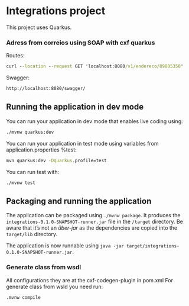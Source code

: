 # Integrations project

This project uses Quarkus.

### Adress from correios using SOAP with cxf quarkus

Routes:
```cmd
curl --location --request GET 'localhost:8080/v1/endereco/89805350'
```

Swagger:
```cmd
http://localhost:8080/swagger/
```

## Running the application in dev mode

You can run your application in dev mode that enables live coding using:
```cmd
./mvnw quarkus:dev
```

You can run your application in test mode using variables from application.properties %test:
```cmd
mvn quarkus:dev -Dquarkus.profile=test
```

You can run test with:
```cmd
./mvnw test
```

## Packaging and running the application

The application can be packaged using `./mvnw package`.
It produces the `integrations-0.1.0-SNAPSHOT-runner.jar` file in the `/target` directory.
Be aware that it’s not an _über-jar_ as the dependencies are copied into the `target/lib` directory.

The application is now runnable using `java -jar target/integrations-0.1.0-SNAPSHOT-runner.jar`.

### Generate class from wsdl

All configurations they are at the cxf-codegen-plugin in pom.xml
For generate class from wsld you need run:

```cmd
.mvnw compile
```